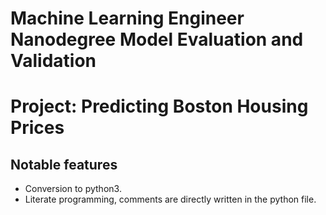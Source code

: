 # Machine Learning Engineer Nanodegree Model Evaluation and Validation #
# Project: Predicting Boston Housing Prices

## Notable features

- Conversion to python3.
- Literate programming, comments are directly written in the python file.
